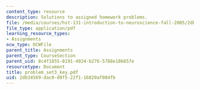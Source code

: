 ```yaml
---
content_type: resource
description: Solutions to assigned homework problems.
file: /media/courses/hst-131-introduction-to-neuroscience-fall-2005/2db34569dac0d0f522f116820af084fb_problem_set3_key.pdf
file_type: application/pdf
learning_resource_types:
- Assignments
ocw_type: OCWFile
parent_title: Assignments
parent_type: CourseSection
parent_uid: 8c4f1855-8191-4924-b276-5788e186657e
resourcetype: Document
title: problem_set3_key.pdf
uid: 2db34569-dac0-d0f5-22f1-16820af084fb
---
```

